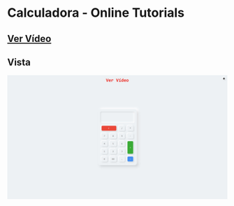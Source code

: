 # Calculadora - Online Tutorials

## [Ver Vídeo](https://youtu.be/t6jxqGQduWk)
## Vista
![View](view.jpg)
